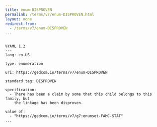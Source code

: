 ```yaml
---
title: enum-DISPROVEN
permalink: /terms/v7/enum-DISPROVEN.html
layout: none
redirect-from:
  - /terms/v7/enum-DISPROVEN
...
```


```

%YAML 1.2
---
lang: en-US

type: enumeration

uri: https://gedcom.io/terms/v7/enum-DISPROVEN

standard tag: DISPROVEN

specification:
  - There has been a claim by some that this child belongs to this family, but
    the linkage has been disproven.

value of:
  - "https://gedcom.io/terms/v7/g7:enumset-FAMC-STAT"
...

```
